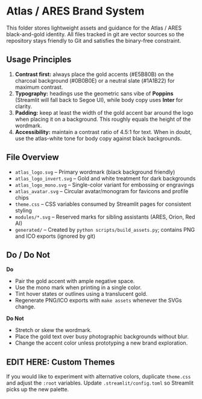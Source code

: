 # Atlas / ARES Brand System

This folder stores lightweight assets and guidance for the Atlas / ARES black-and-gold identity. All files tracked in git are vector sources so the repository stays friendly to Git and satisfies the binary-free constraint.

## Usage Principles

1. **Contrast first:** always place the gold accents (#E5B80B) on the charcoal background (#0B0B0E) or a neutral slate (#1A1B22) for maximum contrast.
2. **Typography:** headings use the geometric sans vibe of **Poppins** (Streamlit will fall back to Segoe UI), while body copy uses **Inter** for clarity.
3. **Padding:** keep at least the width of the gold accent bar around the logo when placing it on a background. This roughly equals the height of the wordmark.
4. **Accessibility:** maintain a contrast ratio of 4.5:1 for text. When in doubt, use the atlas-white tone for body copy against black backgrounds.

## File Overview

- `atlas_logo.svg` – Primary wordmark (black background friendly)
- `atlas_logo_invert.svg` – Gold and white treatment for dark backgrounds
- `atlas_logo_mono.svg` – Single-color variant for embossing or engravings
- `atlas_avatar.svg` – Circular avatar/monogram for favicons and profile chips
- `theme.css` – CSS variables consumed by Streamlit pages for consistent styling
- `modules/*.svg` – Reserved marks for sibling assistants (ARES, Orion, Red AI)
- `generated/` – Created by `python scripts/build_assets.py`; contains PNG and ICO exports (ignored by git)

## Do / Do Not

**Do**
- Pair the gold accent with ample negative space.
- Use the mono mark when printing in a single color.
- Tint hover states or outlines using a translucent gold.
- Regenerate PNG/ICO exports with `make assets` whenever the SVGs change.

**Do Not**
- Stretch or skew the wordmark.
- Place the gold text over busy photographic backgrounds without blur.
- Change the accent color unless prototyping a new brand exploration.

## EDIT HERE: Custom Themes
If you would like to experiment with alternative colors, duplicate `theme.css` and adjust the `:root` variables. Update `.streamlit/config.toml` so Streamlit picks up the new palette.
